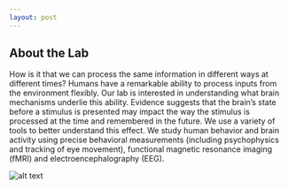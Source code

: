 ```yaml
---
layout: post
---
```


## About the Lab

How is it that we can process the same information in different ways at different times? Humans have a remarkable ability to process inputs from the environment flexibly. Our lab is interested in understanding what brain mechanisms underlie this ability. Evidence suggests that the brain’s state before a stimulus is presented may impact the way the stimulus is processed at the time and remembered in the future. We use a variety of tools to better understand this effect. We study human behavior and brain activity using precise behavioral measurements (including psychophysics and tracking of eye movement), functional magnetic resonance imaging (fMRI) and electroencephalography (EEG).

![alt text](https://labs.uab.edu/visscher/images/FinalParcellationFigure.png "Network")
